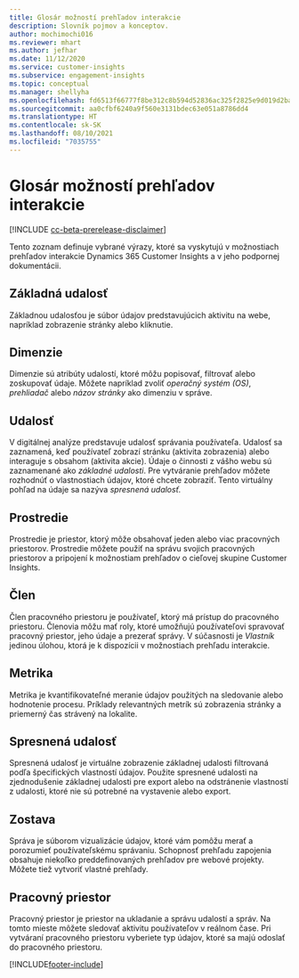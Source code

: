 ```yaml
---
title: Glosár možností prehľadov interakcie
description: Slovník pojmov a konceptov.
author: mochimochi016
ms.reviewer: mhart
ms.author: jefhar
ms.date: 11/12/2020
ms.service: customer-insights
ms.subservice: engagement-insights
ms.topic: conceptual
ms.manager: shellyha
ms.openlocfilehash: fd6513f66777f8be312c8b594d52836ac325f2825e9d019d2ba0f49c587cf8ca
ms.sourcegitcommit: aa0cfbf6240a9f560e3131bdec63e051a8786dd4
ms.translationtype: HT
ms.contentlocale: sk-SK
ms.lasthandoff: 08/10/2021
ms.locfileid: "7035755"
---
```

# <a name="engagement-insights-capability-glossary"></a>Glosár možností prehľadov interakcie

[!INCLUDE [cc-beta-prerelease-disclaimer](includes/cc-beta-prerelease-disclaimer.md)]

Tento zoznam definuje vybrané výrazy, ktoré sa vyskytujú v možnostiach prehľadov interakcie Dynamics 365 Customer Insights a v jeho podpornej dokumentácii.

## <a name="base-event"></a>Základná udalosť

Základnou udalosťou je súbor údajov predstavujúcich aktivitu na webe, napríklad zobrazenie stránky alebo kliknutie. 

## <a name="dimensions"></a>Dimenzie

Dimenzie sú atribúty udalostí, ktoré môžu popisovať, filtrovať alebo zoskupovať údaje. Môžete napríklad zvoliť *operačný systém (OS)*, *prehliadač* alebo *názov stránky* ako dimenziu v správe.

## <a name="event"></a>Udalosť

V digitálnej analýze predstavuje udalosť správania používateľa. Udalosť sa zaznamená, keď používateľ zobrazí stránku (aktivita zobrazenia) alebo interaguje s obsahom (aktivita akcie). Údaje o činnosti z vášho webu sú zaznamenané ako *základné udalosti*. Pre vytváranie prehľadov môžete rozhodnúť o vlastnostiach údajov, ktoré chcete zobraziť. Tento virtuálny pohľad na údaje sa nazýva *spresnená udalosť*. 

## <a name="environment"></a>Prostredie

 Prostredie je priestor, ktorý môže obsahovať jeden alebo viac pracovných priestorov. Prostredie môžete použiť na správu svojich pracovných priestorov a pripojení k možnostiam prehľadov o cieľovej skupine Customer Insights.

## <a name="member"></a>Člen

Člen pracovného priestoru je používateľ, ktorý má prístup do pracovného priestoru. Členovia môžu mať roly, ktoré umožňujú používateľovi spravovať pracovný priestor, jeho údaje a prezerať správy. V súčasnosti je *Vlastník* jedinou úlohou, ktorá je k dispozícii v možnostiach prehľadu interakcie.

## <a name="metric"></a>Metrika

Metrika je kvantifikovateľné meranie údajov použitých na sledovanie alebo hodnotenie procesu. Príklady relevantných metrík sú zobrazenia stránky a priemerný čas strávený na lokalite.

## <a name="refined-event"></a>Spresnená udalosť

Spresnená udalosť je virtuálne zobrazenie základnej udalosti filtrovaná podľa špecifických vlastností údajov. Použite spresnené udalosti na zjednodušenie základnej udalosti pre export alebo na odstránenie vlastností z udalosti, ktoré nie sú potrebné na vystavenie alebo export.

## <a name="report"></a>Zostava

Správa je súborom vizualizácie údajov, ktoré vám pomôžu merať a porozumieť používateľskému správaniu. Schopnosť prehľadu zapojenia obsahuje niekoľko preddefinovaných prehľadov pre webové projekty. Môžete tiež vytvoriť vlastné prehľady. 

## <a name="workspace"></a>Pracovný priestor

Pracovný priestor je priestor na ukladanie a správu udalostí a správ. Na tomto mieste môžete sledovať aktivitu používateľov v reálnom čase. Pri vytváraní pracovného priestoru vyberiete typ údajov, ktoré sa majú odoslať do pracovného priestoru.


[!INCLUDE[footer-include](../includes/footer-banner.md)]